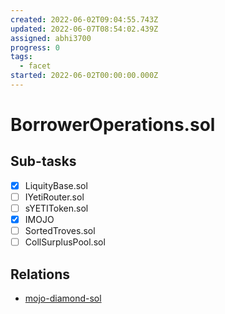 ```yaml
---
created: 2022-06-02T09:04:55.743Z
updated: 2022-06-07T08:54:02.439Z
assigned: abhi3700
progress: 0
tags:
  - facet
started: 2022-06-02T00:00:00.000Z
---
```


# BorrowerOperations.sol

## Sub-tasks

- [x] LiquityBase.sol
- [ ] IYetiRouter.sol
- [ ] sYETIToken.sol
- [x] IMOJO
- [ ] SortedTroves.sol
- [ ] CollSurplusPool.sol

## Relations

- [mojo-diamond-sol](mojo-diamond-sol.md)
